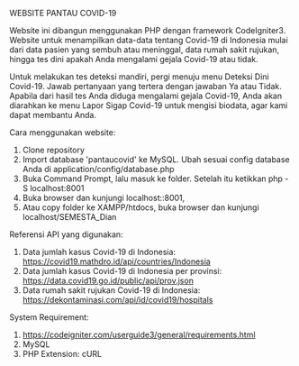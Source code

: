 WEBSITE PANTAU COVID-19

Website ini dibangun menggunakan PHP dengan framework CodeIgniter3. Website untuk menampilkan data-data tentang Covid-19
di Indonesia mulai dari data pasien yang sembuh atau meninggal, data rumah sakit rujukan, hingga tes dini apakah Anda mengalami
gejala Covid-19 atau tidak. 

Untuk melakukan tes deteksi mandiri, pergi menuju menu Deteksi Dini Covid-19. Jawab pertanyaan yang tertera dengan jawaban Ya atau Tidak. Apabila dari hasil tes Anda diduga mengalami gejala Covid-19, Anda akan diarahkan ke menu Lapor Sigap Covid-19 untuk mengisi biodata, agar kami dapat membantu Anda.

Cara menggunakan website:
1. Clone repository
2. Import database 'pantaucovid' ke MySQL. Ubah sesuai config database Anda di application/config/database.php
3. Buka Command Prompt, lalu masuk ke folder. Setelah itu ketikkan php -S localhost:8001
4. Buka browser dan kunjungi localhost::8001,
5. Atau copy folder ke XAMPP/htdocs, buka browser dan kunjungi localhost/SEMESTA_Dian

Referensi API yang digunakan:
1. Data jumlah kasus Covid-19 di Indonesia: https://covid19.mathdro.id/api/countries/Indonesia
2. Data jumlah kasus Covid-19 di Indonesia per provinsi: https://data.covid19.go.id/public/api/prov.json
3. Data rumah sakit rujukan Covid-19 di Indonesia: https://dekontaminasi.com/api/id/covid19/hospitals

System Requirement:
1. https://codeigniter.com/userguide3/general/requirements.html
2. MySQL
3. PHP Extension: cURL